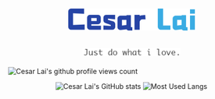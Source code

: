 <p align="center">
  <img
    width="260px"
    src="./docs/images/logo_cesarlai_full.png"
    alt="Cesar Lai's logo"
  />
</p>
<p>
  <h2 align="center">
    <img
      width="200px"
      src="./docs/images/github-slogan.png"
      alt="GitHub slogan"
    />
  </h2>
</p>

![Cesar Lai's github profile views count](https://komarev.com/ghpvc/?username=CesarLai&color=blue&style=flat)

<p align="center">
  <img
    src="https://github-readme-stats.vercel.app/api?username=CesarLai&theme=react"
    alt="Cesar Lai's GitHub stats"
    height="200px"
  />
  <img
    src="https://github-readme-stats.vercel.app/api/top-langs/?username=CesarLai&layout=compact&theme=react&langs_count=10"
    alt="Most Used Langs"
    height="200px"
  />
</p>
